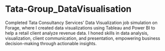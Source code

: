 # Tata-Group_DataVisualisation
Completed Tata Consultancy Services' Data Visualization job simulation on Forage, where I created data visualizations using Tableau and Power BI to help a retail client analyze revenue data. I honed skills in data analysis, visualization, client communication, and presentation, empowering business decision-making through actionable insights.
